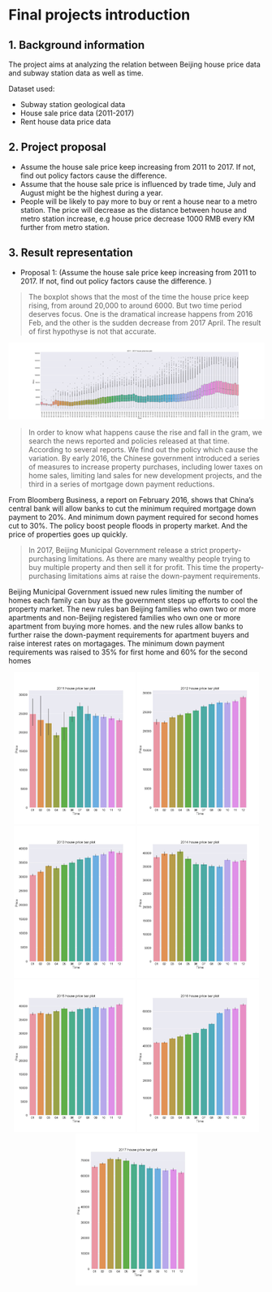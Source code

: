 # Final projects introduction

## 1. Background information
The project aims at analyzing the relation between Beijing house price data and subway station data as well as time. 

Dataset used:
* Subway station geological data
* House sale price data (2011-2017) 
* Rent house data price data 

## 2. Project proposal

* Assume the house sale price keep increasing from 2011 to 2017. If not, find out policy factors cause the difference. 
* Assume that the house sale price is influenced by trade time, July and August might be the highest during a year.  
* People will be likely to pay more to buy or rent a house near to a metro station. The price will decrease as the distance between house and metro station increase, e.g house price decrease 1000 RMB every KM further from metro station. 

## 3. Result representation

* Proposal 1: (Assume the house sale price keep increasing from 2011 to 2017. If not, find out policy factors cause the difference. )
>The boxplot shows that the most of the time the house price keep rising, from around 20,000 to around 6000.  But two time period deserves focus. One is the dramatical increase happens from 2016 Feb, and the other is the sudden decrease from 2017 April. The result of first hypothyse is not that accurate. 

![image](https://github.com/ruobing110/final_projects/raw/master/figures/2011_2017_house_price_box_plot.jpg)
>In order to know what happens cause the rise and fall in the gram, we search the news reported and policies released at that time. According to several reports. We find out the policy which cause the variation. 
By early 2016, the Chinese government introduced a series of measures to increase property purchases, including lower taxes on home sales, limiting land sales for new development projects, and the third in a series of mortgage down payment reductions. 

From Bloomberg Business, a report on February 2016, shows that China’s central bank will allow banks to cut the minimum required mortgage down payment to 20%. And minimum down payment required for second homes cut to 30%. The policy boost people floods in property market. And the price of properties goes up quickly.

>In 2017, Beijing Municipal Government release a strict property-purchasing limitations. As there are many wealthy people trying to buy multiple property and then sell it for profit. This time the property-purchasing limitations aims at raise the down-payment requirements.  <br>

Beijing Municipal Government issued new rules limiting the number of homes each family can buy as the government steps up efforts to cool the property market. 
The new rules ban Beijing families who own two or more apartments and non-Beijing registered families who own one or more apartment from buying more homes. and the new rules allow banks to further raise the down-payment requirements for apartment buyers and raise interest rates on mortagages. The minimum down payment requirements was raised to 35% for first home and 60% for the second homes

<div align=center>
<img src="https://github.com/ruobing110/final_projects/raw/master/figures/2011_house_price_bar_plot.jpg" height="300px" alt="" >
<img src="https://github.com/ruobing110/final_projects/raw/master/figures/2012_house_price_bar_plot.jpg" height="300px" alt="">
<img src="https://github.com/ruobing110/final_projects/raw/master/figures/2013_house_price_bar_plot.jpg" height="300px" alt="">
<img src="https://github.com/ruobing110/final_projects/raw/master/figures/2014_house_price_bar_plot.jpg" height="300px" alt="">    
</div>

<div align=center>
<img src="https://github.com/ruobing110/final_projects/raw/master/figures/2015_house_price_bar_plot.jpg" height="300px" alt="" >
<img src="https://github.com/ruobing110/final_projects/raw/master/figures/2016_house_price_bar_plot.jpg" height="300px" alt="">
<img src="https://github.com/ruobing110/final_projects/raw/master/figures/2017_house_price_bar_plot.jpg" height="300px" alt="">
</div>


